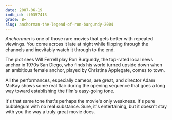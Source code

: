 ```yaml
---
date: 2007-06-19
imdb_id: tt0357413
grade: B+
slug: anchorman-the-legend-of-ron-burgundy-2004
---
```


_Anchorman_ is one of those rare movies that gets better with repeated viewings. You come across it late at night while flipping through the channels and inevitably watch it through to the end.

The plot sees Will Ferrell play Ron Burgundy, the top-rated local news anchor in 1970s San Diego, who finds his world turned upside down when an ambitious female anchor, played by Christina Applegate, comes to town.

All the performances, especially cameos, are great, and director Adam McKay shows some real flair during the opening sequence that goes a long way toward establishing the film's easy-going tone.

It's that same tone that's perhaps the movie's only weakness. It's pure bubblegum with no real substance. Sure, it's entertaining, but it doesn't stay with you the way a truly great movie does.
